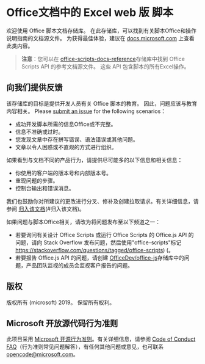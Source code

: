 # <a name="office-scripts-in-excel-on-the-web-documentation"></a>Office文档中的 Excel web 版 脚本

欢迎使用 Office 脚本文档存储库。 在此存储库，可以找到有关脚本Office和操作说明指南的文档源文件。 为获得最佳体验，建议在 [docs.microsoft.com](https://docs.microsoft.com/office/dev/scripts) 上查看此类内容。

> **注意**：您可以在 [office-scripts-docs-reference](https://github.com/OfficeDev/office-scripts-docs-reference)存储库中找到 Office Scripts API 的参考文档源文件。 这些 API 包含脚本的所有Excel操作。

## <a name="give-us-your-feedback"></a>向我们提供反馈

该存储库的目标是提供开发人员有关 Office 脚本的教育。 因此，问题应该与教育内容相关。 Please [submit an issue](https://github.com/OfficeDev/office-scripts-docs/issues) for the following scenarios：

- 成功开发脚本所需的信息Office或不完整。
- 信息不准确或过时。
- 您发现文章中存在拼写错误、语法错误或其他问题。
- 文章以令人困惑或不直观的方式进行组织。

如果看到与文档不同的产品行为，请提供尽可能多的以下信息和相关信息：

- 你使用的客户端的版本号和内部版本号。
- 重现问题的步骤。
- 控制台输出和错误消息。

我们也鼓励你对所建议的更改进行分叉、修补及创建拉取请求。有关详细信息，请参阅 [归入该文档](Contributing.md)(#归入该文档)。

如果问题与脚本Office相关，请改为将问题发布至以下频道之一：

- 若要询问有关设计 Office Scripts 或运行 Office Scripts 的 Office.js API 的问题，请向 Stack Overflow 发布问题，然后使用"office-scripts"标记 https://stackoverflow.com/questions/tagged/office-scripts) (。
- 若要报告 Office.js API 的问题，请创建 [OfficeDev/office-js](https://github.com/OfficeDev/office-js)存储库中的问题，产品团队监视的成员会监视客户报告的问题。

## <a name="copyright"></a>版权

版权所有 (microsoft) 2019。 保留所有权利。

## <a name="microsoft-open-source-code-of-conduct"></a>Microsoft 开放源代码行为准则

此项目采用 [Microsoft 开源行为准则](https://opensource.microsoft.com/codeofconduct/)。有关详细信息，请参阅 [Code of Conduct FAQ](https://opensource.microsoft.com/codeofconduct/faq/)（行为准则常见问题解答），有任何其他问题或意见，也可联系 [opencode@microsoft.com](mailto:opencode@microsoft.com)。
